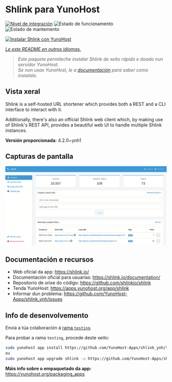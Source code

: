 <!--
NOTA: Este README foi creado automáticamente por <https://github.com/YunoHost/apps/tree/master/tools/readme_generator>
NON debe editarse manualmente.
-->

# Shlink para YunoHost

[![Nivel de integración](https://dash.yunohost.org/integration/shlink.svg)](https://ci-apps.yunohost.org/ci/apps/shlink/) ![Estado de funcionamento](https://ci-apps.yunohost.org/ci/badges/shlink.status.svg) ![Estado de mantemento](https://ci-apps.yunohost.org/ci/badges/shlink.maintain.svg)

[![Instalar Shlink con YunoHost](https://install-app.yunohost.org/install-with-yunohost.svg)](https://install-app.yunohost.org/?app=shlink)

*[Le este README en outros idiomas.](./ALL_README.md)*

> *Este paquete permíteche instalar Shlink de xeito rápido e doado nun servidor YunoHost.*  
> *Se non usas YunoHost, le a [documentación](https://yunohost.org/install) para saber como instalalo.*

## Vista xeral

Shlink is a self-hosted URL shortener which provides both a REST and a CLI interface to interact with it.

Additionally, there's also an official Shlink web client which, by making use of Shlink's REST API, provides a beautiful web UI to handle multiple Shlink instances.

**Versión proporcionada:** 4.2.0~ynh1

## Capturas de pantalla

![Captura de pantalla de Shlink](./doc/screenshots/shlink-web-client-placeholder.jpg)

## Documentación e recursos

- Web oficial da app: <https://shlink.io/>
- Documentación oficial para usuarias: <https://shlink.io/documentation/>
- Repositorio de orixe do código: <https://github.com/shlinkio/shlink>
- Tenda YunoHost: <https://apps.yunohost.org/app/shlink>
- Informar dun problema: <https://github.com/YunoHost-Apps/shlink_ynh/issues>

## Info de desenvolvemento

Envía a túa colaboración á [rama `testing`](https://github.com/YunoHost-Apps/shlink_ynh/tree/testing).

Para probar a rama `testing`, procede deste xeito:

```bash
sudo yunohost app install https://github.com/YunoHost-Apps/shlink_ynh/tree/testing --debug
ou
sudo yunohost app upgrade shlink -u https://github.com/YunoHost-Apps/shlink_ynh/tree/testing --debug
```

**Máis info sobre o empaquetado da app:** <https://yunohost.org/packaging_apps>
